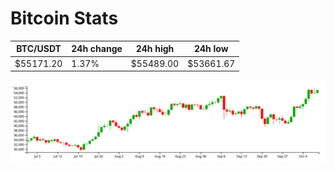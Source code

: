 # Bitcoin Stats

BTC/USDT|24h change|24h high|24h low|
|---|---|---|---|
|$55171.20|1.37%|$55489.00|$53661.67|

<img src="./chart.svg">
